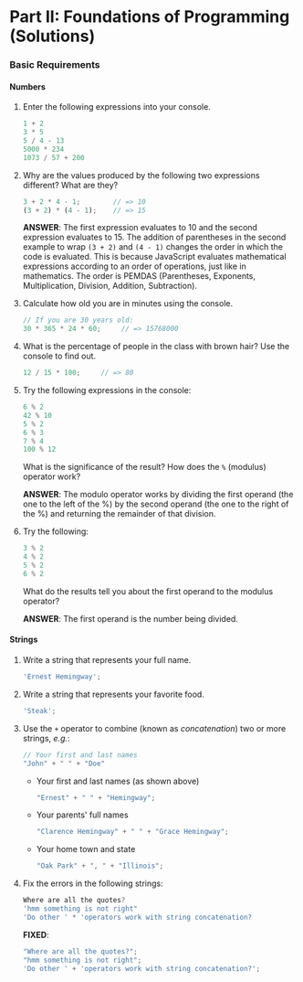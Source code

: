 # Part II: Foundations of Programming (Solutions)

### Basic Requirements

#### Numbers

1. Enter the following expressions into your console.

   ```js
   1 + 2
   3 * 5
   5 / 4 - 13
   5000 * 234
   1073 / 57 + 200
   ```

2. Why are the values produced by the following two expressions different? What
   are they?

   ```js
   3 + 2 * 4 - 1;        // => 10
   (3 + 2) * (4 - 1);    // => 15
   ```

   **ANSWER**: The first expression evaluates to 10 and the second expression evaluates to 15. The addition of parentheses in the second example to wrap `(3 + 2)` and `(4 - 1)` changes the order in which the code is evaluated. This is because JavaScript evaluates mathematical expressions according to an order of operations, just like in mathematics. The order is PEMDAS (Parentheses, Exponents, Multiplication, Division, Addition, Subtraction).

3. Calculate how old you are in minutes using the console.

   ```js
   // If you are 30 years old:
   30 * 365 * 24 * 60;     // => 15768000
   ```

4. What is the percentage of people in the class with brown hair? Use the
   console to find out.

   ```js
   12 / 15 * 100;     // => 80
   ```

5. Try the following expressions in the console:

   ```js
   6 % 2
   42 % 10
   5 % 2
   6 % 3
   7 % 4
   100 % 12
   ```

   What is the significance of the result? How does the `%` (modulus) operator
   work?

   **ANSWER**: The modulo operator works by dividing the first operand (the one to the left of the %) by the second operand (the  one to the right of the %) and returning the remainder of that division.

6. Try the following:

   ```js
   3 % 2
   4 % 2
   5 % 2
   6 % 2
   ```

   What do the results tell you about the first operand to the modulus operator?

   **ANSWER**: The first operand is the number being divided.

#### Strings

1. Write a string that represents your full name.

   ```js
   'Ernest Hemingway';
   ```

2. Write a string that represents your favorite food.

   ```js
   'Steak';
   ```

3. Use the `+` operator to combine (known as *concatenation*) two or more
   strings, *e.g.*:

   ```js
   // Your first and last names
   "John" + " " + "Doe"
   ```

   + Your first and last names (as shown above)
      ```js
      "Ernest" + " " + "Hemingway";
      ```
   + Your parents' full names
      ```js
      "Clarence Hemingway" + " " + "Grace Hemingway";
      ```
   + Your home town and state
      ```js
      "Oak Park" + ", " + "Illinois";
      ```

4. Fix the errors in the following strings:

   ```js
   Where are all the quotes?
   'hmm something is not right"
   'Do other ' * 'operators work with string concatenation?
   ```

   **FIXED**:
   ```js
   "Where are all the quotes?";
   "hmm something is not right";
   'Do other ' + 'operators work with string concatenation?';
   ```
  
